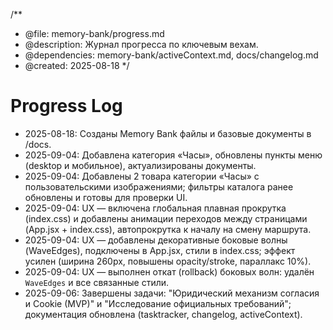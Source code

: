 /**
 * @file: memory-bank/progress.md
 * @description: Журнал прогресса по ключевым вехам.
 * @dependencies: memory-bank/activeContext.md, docs/changelog.md
 * @created: 2025-08-18
 */

# Progress Log

- 2025-08-18: Созданы Memory Bank файлы и базовые документы в /docs.
- 2025-09-04: Добавлена категория «Часы», обновлены пункты меню (desktop и мобильное), актуализированы документы.
- 2025-09-04: Добавлены 2 товара категории «Часы» с пользовательскими изображениями; фильтры каталога ранее обновлены и готовы для проверки UI.
- 2025-09-04: UX — включена глобальная плавная прокрутка (index.css) и добавлены анимации переходов между страницами (App.jsx + index.css), автопрокрутка к началу на смену маршрута.
- 2025-09-04: UX — добавлены декоративные боковые волны (WaveEdges), подключены в App.jsx, стили в index.css; эффект усилен (ширина 260px, повышены opacity/stroke, параллакс 10%).
- 2025-09-04: UX — выполнен откат (rollback) боковых волн: удалён `WaveEdges` и все связанные стили.
 - 2025-09-06: Завершены задачи: "Юридический механизм согласия и Cookie (MVP)" и "Исследование официальных требований"; документация обновлена (tasktracker, changelog, activeContext).
